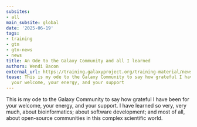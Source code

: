 ```yaml
---
subsites:
- all
main_subsite: global
date: '2025-06-19'
tags:
- training
- gtn
- gtn-news
- news
title: An Ode to the Galaxy Community and all I learned
authors: Wendi Bacon
external_url: https://training.galaxyproject.org/training-material/news/2025/06/19/ode_to_community.html
tease: This is my ode to the Galaxy Community to say how grateful I have been for
  your welcome, your energy, and your support
---
```

This is my ode to the Galaxy Community to say how grateful I have been for your welcome, your energy, and your support. I have learned so very, very much, about bioinformatics; about software development; and most of all, about open-source communities in this complex scientific world.
